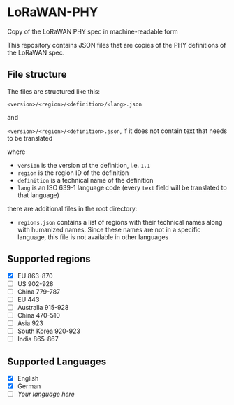 # LoRaWAN-PHY
Copy of the LoRaWAN PHY spec in machine-readable form

This repository contains JSON files that are copies of the PHY definitions of the LoRaWAN spec.

## File structure

The files are structured like this:

`<version>/<region>/<definition>/<lang>.json`

and

`<version>/<region>/<definition>.json`, if it does not contain text that needs to be translated

where 

 * `version` is the version of the definition, i.e. `1.1`
 * `region` is the region ID of the definition
 * `definition` is a technical name of the definition
 * `lang` is an ISO 639-1 language code (every `text` field will be translated to that language)

there are additional files in the root directory:

 * `regions.json` contains a list of regions with their technical names along with humanized names. Since these names are not in a specific language, this file is not available in other languages

## Supported regions

 -[x] EU 863-870
 -[ ] US 902-928
 -[ ] China 779-787
 -[ ] EU 443
 -[ ] Australia 915-928
 -[ ] China 470-510
 -[ ] Asia 923
 -[ ] South Korea 920-923
 -[ ] India 865-867

## Supported Languages

 -[x] English
 -[x] German
 -[ ] *Your language here*